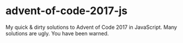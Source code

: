 # advent-of-code-2017-js
My quick &amp; dirty solutions to Advent of Code 2017 in JavaScript. Many solutions are ugly. You have been warned.
